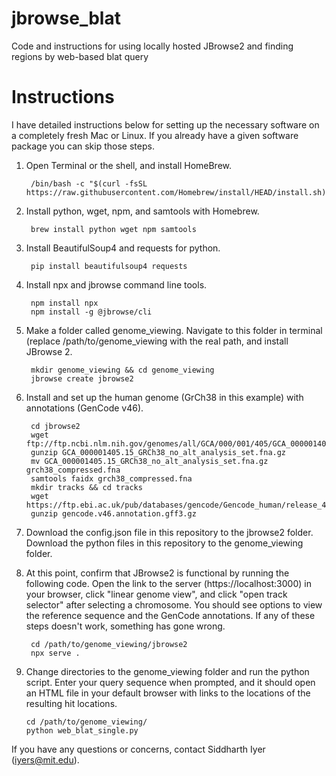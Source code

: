# jbrowse_blat
Code and instructions for using locally hosted JBrowse2 and finding regions by web-based blat query

# Instructions

I have detailed instructions below for setting up the necessary software on a completely fresh Mac or Linux. If you already have a given software package you can skip those steps.

1. Open Terminal or the shell, and install HomeBrew.

        /bin/bash -c "$(curl -fsSL https://raw.githubusercontent.com/Homebrew/install/HEAD/install.sh)"

2. Install python, wget, npm, and samtools with Homebrew.

        brew install python wget npm samtools

3. Install BeautifulSoup4 and requests for python.

        pip install beautifulsoup4 requests

4. Install npx and jbrowse command line tools.

        npm install npx
        npm install -g @jbrowse/cli

5. Make a folder called genome_viewing. Navigate to this folder in terminal (replace /path/to/genome_viewing with the real path, and install JBrowse 2.
       

        mkdir genome_viewing && cd genome_viewing
        jbrowse create jbrowse2

7. Install and set up the human genome (GrCh38 in this example) with annotations (GenCode v46).

        cd jbrowse2
        wget ftp://ftp.ncbi.nlm.nih.gov/genomes/all/GCA/000/001/405/GCA_000001405.15_GRCh38/seqs_for_alignment_pipelines.ucsc_ids/GCA_000001405.15_GRCh38_no_alt_analysis_set.fna.gz
        gunzip GCA_000001405.15_GRCh38_no_alt_analysis_set.fna.gz
        mv GCA_000001405.15_GRCh38_no_alt_analysis_set.fna.gz grch38_compressed.fna
        samtools faidx grch38_compressed.fna
        mkdir tracks && cd tracks
        wget https://ftp.ebi.ac.uk/pub/databases/gencode/Gencode_human/release_46/gencode.v46.annotation.gff3.gz
        gunzip gencode.v46.annotation.gff3.gz
        

8. Download the config.json file in this repository to the jbrowse2 folder. Download the python files in this repository to the genome_viewing folder.
9. At this point, confirm that JBrowse2 is functional by running the following code. Open the link to the server (https://localhost:3000) in your browser, click "linear genome view", and click "open track selector" after selecting a chromosome. You should see options to view the reference sequence and the GenCode annotations. If any of these steps doesn't work, something has gone wrong.

        cd /path/to/genome_viewing/jbrowse2
        npx serve .

10. Change directories to the genome_viewing folder and run the python script. Enter your query sequence when prompted, and it should open an HTML file in your default browser with links to the locations of the resulting hit locations.

        cd /path/to/genome_viewing/
        python web_blat_single.py

If you have any questions or concerns, contact Siddharth Iyer (iyers@mit.edu).
